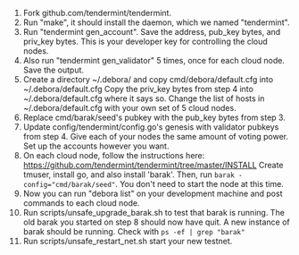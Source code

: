 1. Fork github.com/tendermint/tendermint.
2. Run "make", it should install the daemon, which we named "tendermint".
3. Run "tendermint gen_account".  Save the address, pub_key bytes, and priv_key bytes.
   This is your developer key for controlling the cloud nodes.
4. Also run "tendermint gen_validator" 5 times, once for each cloud node.  Save the output.
5. Create a directory ~/.debora/ and copy cmd/debora/default.cfg into ~/.debora/default.cfg
   Copy the priv_key bytes from step 4 into ~/.debora/default.cfg where it says so.
   Change the list of hosts in ~/.debora/default.cfg with your own set of 5 cloud nodes.
6. Replace cmd/barak/seed's pubkey with the pub_key bytes from step 3.
7. Update config/tendermint/config.go's genesis with validator pubkeys from step 4.
   Give each of your nodes the same amount of voting power.
   Set up the accounts however you want.
8. On each cloud node, follow the instructions here: https://github.com/tendermint/tendermint/tree/master/INSTALL
   Create tmuser, install go, and also install 'barak'.
   Then, run `barak -config="cmd/barak/seed"`.
   You don't need to start the node at this time.
9. Now you can run "debora list" on your development machine and post commands to each cloud node.
10. Run scripts/unsafe_upgrade_barak.sh to test that barak is running.
    The old barak you started on step 8 should now have quit.
    A new instance of barak should be running.  Check with `ps -ef | grep "barak"`
11. Run scripts/unsafe_restart_net.sh start your new testnet.
